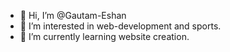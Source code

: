 - 👋 Hi, I’m @Gautam-Eshan
- 👀 I’m interested in web-development and sports.
- 🌱 I’m currently learning website creation.

<!---
Gautam-Eshan/Gautam-Eshan is a ✨ special ✨ repository because its `README.md` (this file) appears on your GitHub profile.
You can click the Preview link to take a look at your changes.
--->
